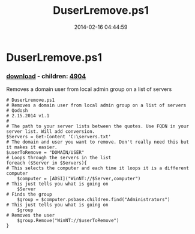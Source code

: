 ﻿---
pid:            4901
poster:         Tim W
title:          DuserLremove.ps1
date:           2014-02-16 04:44:59
format:         posh
parent:         0
parent:         0
children:       4904
---

# DuserLremove.ps1

### [download](4901.ps1) - children: [4904](4904.md)

Removes a domain user from local admin group on a list of servers

```posh
# DuserLremove.ps1
# Removes a domain user from local admin group on a list of servers
# Qodosh
# 2.15.2014 v1.1
#
# The path to your server lists between the quotes. Use FQDN in your server list. Will add conversion.
$Servers = Get-Content 'C:\servers.txt'
# The domain and user you want to remove. Don't really need this but it makes it easier.
$userToRemove = "DOMAIN/USER"
# Loops through the servers in the list
foreach ($Server in $Servers){
# This selects the computer and each time it loops it is a different computer
    $computer = [ADSI]("WinNT://$Server,computer")
# This just tells you what is going on 
    $Server
# Finds the group
    $group = $computer.psbase.children.find("Administrators")
# This just tells you what is going on 
    $group
# Removes the user
    $group.Remove("WinNT://$userToRemove")
}



```
